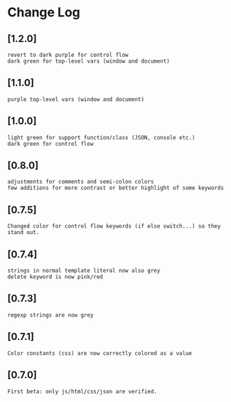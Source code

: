 # Change Log

## [1.2.0]
	revert to dark purple for control flow
	dark green for top-level vars (window and document)

## [1.1.0]
	purple top-level vars (window and document)

## [1.0.0]
	light green for support function/class (JSON, console etc.)
	dark green for control flow 

## [0.8.0]
	adjustments for comments and semi-colon colors
	few additions for more contrast or better highlight of some keywords

## [0.7.5]
	Changed color for control flow keywords (if else switch...) so they stand out.

## [0.7.4]
	strings in normal template literal now also grey
	delete keyword is now pink/red

## [0.7.3]
	regexp strings are now grey

## [0.7.1]
	Color constants (css) are now correctly colored as a value

## [0.7.0]
	First beta: only js/html/css/json are verified.